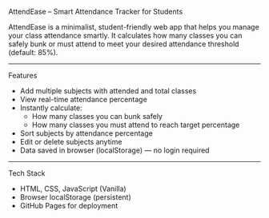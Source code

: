 AttendEase – Smart Attendance Tracker for Students

AttendEase is a minimalist, student-friendly web app that helps you manage your class attendance smartly. It calculates how many classes you can safely bunk or must attend to meet your desired attendance threshold (default: 85%).

--------------------------------------------------

Features

- Add multiple subjects with attended and total classes
- View real-time attendance percentage
- Instantly calculate:
  - How many classes you can bunk safely
  - How many classes you must attend to reach target percentage
- Sort subjects by attendance percentage
- Edit or delete subjects anytime
- Data saved in browser (localStorage) — no login required

--------------------------------------------------

Tech Stack

- HTML, CSS, JavaScript (Vanilla)
- Browser localStorage (persistent)
- GitHub Pages for deployment

